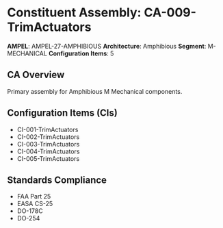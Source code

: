 # Constituent Assembly: CA-009-TrimActuators

**AMPEL**: AMPEL-27-AMPHIBIOUS
**Architecture**: Amphibious
**Segment**: M-MECHANICAL
**Configuration Items**: 5

## CA Overview
Primary assembly for Amphibious M Mechanical components.

## Configuration Items (CIs)
- CI-001-TrimActuators
- CI-002-TrimActuators
- CI-003-TrimActuators
- CI-004-TrimActuators
- CI-005-TrimActuators

## Standards Compliance
- FAA Part 25
- EASA CS-25
- DO-178C
- DO-254
